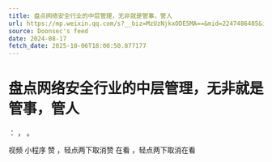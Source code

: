 ```yaml
---
title: 盘点网络安全行业的中层管理，无非就是管事，管人
url: https://mp.weixin.qq.com/s?__biz=MzUzNjkxODE5MA==&mid=2247486485&idx=1&sn=e151e76e9c074f2188f6e0b6d5d87fdb
source: Doonsec's feed
date: 2024-08-17
fetch_date: 2025-10-06T18:00:50.877177
---
```


# 盘点网络安全行业的中层管理，无非就是管事，管人

：
，
。

视频
小程序
赞
，轻点两下取消赞
在看
，轻点两下取消在看